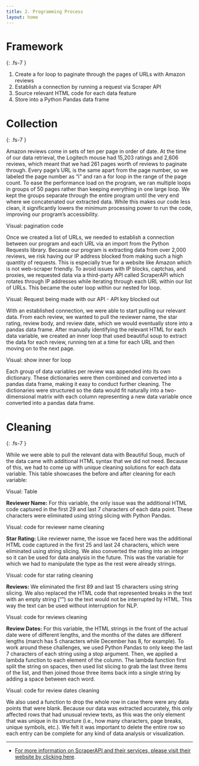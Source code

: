 ```yaml
---
title: 2. Programming Process
layout: home
---
```


# **Framework**
{: .fs-7 }

1.	Create a for loop to paginate through the pages of URLs with Amazon reviews
2.	Establish a connection by running a request via Scraper API
3.	Source relevant HTML code for each data feature
4.	Store into a Python Pandas data frame

# **Collection**
{: .fs-7 }

Amazon reviews come in sets of ten per page in order of date. At the time of our data retrieval, the Logitech mouse had 15,203 ratings and 2,606 reviews, which meant that we had 261 pages worth of reviews to paginate through. Every page’s URL is the same apart from the page number, so we labeled the page number as “i” and ran a for loop in the range of the page count. To ease the performance load on the program, we ran multiple loops in groups of 50 pages rather than keeping everything in one large loop. We kept the groups separate through the entire program until the very end where we concatenated our extracted data. While this makes our code less clean, it significantly lowers the minimum processing power to run the code, improving our program’s accessibility. 

Visual: pagination code

Once we created a list of URLs, we needed to establish a connection between our program and each URL via an import from the Python Requests library. Because our program is extracting data from over 2,000 reviews, we risk having our IP address blocked from making such a high quantity of requests. This is especially true for a website like Amazon which is not web-scraper friendly. To avoid issues with IP blocks, captchas, and proxies, we requested data via a third-party API called ScraperAPI which rotates through IP addresses while iterating through each URL within our list of URLs. This became the outer loop within our nested for loop. 

Visual: Request being made with our API - API key blocked out

With an established connection, we were able to start pulling our relevant data. From each review, we wanted to pull the reviewer name, the star rating, review body, and review date, which we would eventually store into a pandas data frame. After manually identifying the relevant HTML for each data variable, we created an inner loop that used beautiful soup to extract the data for each review, running ten at a time for each URL and then moving on to the next page. 

Visual: show inner for loop 

Each group of data variables per review was appended into its own dictionary. These dictionaries were then combined and converted into a pandas data frame, making it easy to conduct further cleaning. The dictionaries were structured so the data would fit naturally into a two-dimensional matrix with each column representing a new data variable once converted into a pandas data frame. 

# **Cleaning**
{: .fs-7 }

While we were able to pull the relevant data with Beautiful Soup, much of the data came with additional HTML syntax that we did not need. Because of this, we had to come up with unique cleaning solutions for each data variable. This table showcases the before and after cleaning for each variable:

Visual: Table

**Reviewer Name:** For this variable, the only issue was the additional HTML code captured in the first 29 and last 7 characters of each data point. These characters were eliminated using string slicing with Python Pandas. 

Visual: code for reviewer name cleaning

**Star Rating:** Like reviewer name, the issue we faced here was the additional HTML code captured in the first 25 and last 24 characters, which were eliminated using string slicing. We also converted the rating into an integer so it can be used for data analysis in the future. This was the variable for which we had to manipulate the type as the rest were already strings.

Visual: code for star rating cleaning

**Reviews:** We eliminated the first 89 and last 15 characters using string slicing. We also replaced the HTML code that represented breaks in the text with an empty string (“”) so the text would not be interrupted by HTML. This way the text can be used without interruption for NLP. 

Visual: code for reviews cleaning

**Review Dates:** For this variable, the HTML strings in the front of the actual date were of different lengths, and the months of the dates are different lengths (march has 5 characters while December has 8, for example). To work around these challenges, we used Python Pandas to only keep the last 7 characters of each string using a stop argument. Then, we applied a lambda function to each element of the column. The lambda function first split the string on spaces, then used list slicing to grab the last three items of the list, and then joined those three items back into a single string by adding a space between each word. 

Visual: code for review dates cleaning

We also used a function to drop the whole row in case there were any data points that were blank. Because our data was extracted accurately, this only affected rows that had unusual review texts, as this was the only element that was unique in its structure (i.e., how many characters, page breaks, unique symbols, etc.). We felt it was important to delete the entire row so each entry can be complete for any kind of data analysis or visualization. 






----

- [For more information on ScraperAPI and their services, please visit their website by clicking here](https://www.scraperapi.com).

